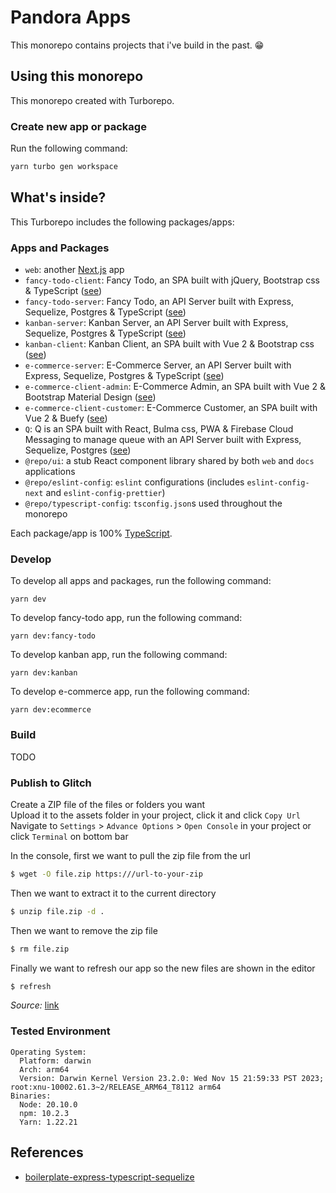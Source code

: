 # Pandora Apps

This monorepo contains projects that i've build in the past. 😁

## Using this monorepo

This monorepo created with Turborepo.

### Create new app or package

Run the following command:
```sh
yarn turbo gen workspace
```

## What's inside?

This Turborepo includes the following packages/apps:

### Apps and Packages

- `web`: another [Next.js](https://nextjs.org/) app
- `fancy-todo-client`: Fancy Todo, an SPA built with jQuery, Bootstrap css & TypeScript ([see](https://github.com/wachidmudi/box/apps/fancy-todo-client/README.md))
- `fancy-todo-server`: Fancy Todo, an API Server built with Express, Sequelize, Postgres & TypeScript ([see](https://github.com/wachidmudi/box/apps/fancy-todo-server/README.md))
- `kanban-server`: Kanban Server, an API Server built with Express, Sequelize, Postgres & TypeScript ([see](https://github.com/wachidmudi/box/apps/kanban-server/README.md))
- `kanban-client`: Kanban Client, an SPA built with Vue 2 & Bootstrap css ([see](https://github.com/wachidmudi/box/apps/kanban-client/README.md))
- `e-commerce-server`: E-Commerce Server, an API Server built with Express, Sequelize, Postgres & TypeScript ([see](https://github.com/wachidmudi/box/apps/ecommerce-server/README.md))
- `e-commerce-client-admin`: E-Commerce Admin, an SPA built with Vue 2 & Bootstrap Material Design ([see](https://github.com/wachidmudi/box/apps/ecommerce-client-admin/README.md))
- `e-commerce-client-customer`: E-Commerce Customer, an SPA built with Vue 2 & Buefy ([see](https://github.com/wachidmudi/box/apps/ecommerce-client-customer/README.md))
- `Q`: Q is an SPA built with React, Bulma css, PWA & Firebase Cloud Messaging to manage queue with an API Server built with Express, Sequelize, Postgres ([see](https://github.com/Hacktiv8-Q/Q))
- `@repo/ui`: a stub React component library shared by both `web` and `docs` applications
- `@repo/eslint-config`: `eslint` configurations (includes `eslint-config-next` and `eslint-config-prettier`)
- `@repo/typescript-config`: `tsconfig.json`s used throughout the monorepo

Each package/app is 100% [TypeScript](https://www.typescriptlang.org/).


### Develop

To develop all apps and packages, run the following command:

```
yarn dev
```

To develop fancy-todo app, run the following command:

```
yarn dev:fancy-todo
```

To develop kanban app, run the following command:

```
yarn dev:kanban
```

To develop e-commerce app, run the following command:

```
yarn dev:ecommerce
```

### Build

TODO

### Publish to Glitch
Create a ZIP file of the files or folders you want   
Upload it to the assets folder in your project, click it and click `Copy Url`   
Navigate to `Settings` > `Advance Options` > `Open Console` in your project or click `Terminal` on bottom bar   

In the console, first we want to pull the zip file from the url   
```sh
$ wget -O file.zip https:///url-to-your-zip
```

Then we want to extract it to the current directory
```sh
$ unzip file.zip -d .
```

Then we want to remove the zip file
```sh
$ rm file.zip
```

Finally we want to refresh our app so the new files are shown in the editor
```sh
$ refresh
```

*Source:* [link](https://support.glitch.com/t/uploading-a-whole-folder/3128/4)

### Tested Environment
```
Operating System:
  Platform: darwin
  Arch: arm64
  Version: Darwin Kernel Version 23.2.0: Wed Nov 15 21:59:33 PST 2023; root:xnu-10002.61.3~2/RELEASE_ARM64_T8112 arm64
Binaries:
  Node: 20.10.0
  npm: 10.2.3
  Yarn: 1.22.21
```

## References
- [boilerplate-express-typescript-sequelize](https://github.com/RobbeCl/boilerplate-express-typescript-sequelize)
